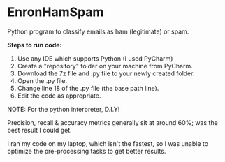 # EnronHamSpam
Python program to classify emails as ham (legitimate) or spam.

**Steps to run code:**
1. Use any IDE which supports Python (I used PyCharm)
2. Create a "repository" folder on your machine from PyCharm.
3. Download the 7z file and .py file to your newly created folder.
5. Open the .py file.
6. Change line 18 of the .py file (the base path line).
7. Edit the code as appropriate.

NOTE: For the python interpreter, D.I.Y!

Precision, recall & accuracy metrics generally sit at around 60%; was the best result I could get.

I ran my code on my laptop, which isn't the fastest, so I was unable to optimize the pre-processing tasks to get better results.

